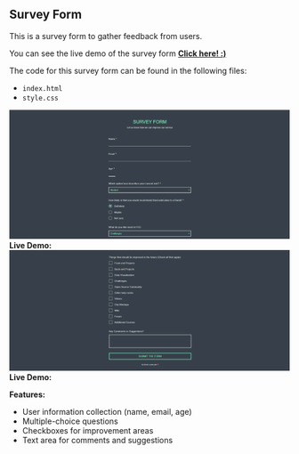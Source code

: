 ## Survey Form

This is a survey form to gather feedback from users.

You can see the live demo of the survey form **[Click here! :)](http://survey-form.surge.sh/)**

The code for this survey form can be found in the following files:

* `index.html`
* `style.css`

![Survey Form Image 1](surveyform_img1.png)  **Live Demo:**
![Survey Form Image 2](surveyform_img2.png)  **Live Demo:**

**Features:**

* User information collection (name, email, age)
* Multiple-choice questions
* Checkboxes for improvement areas
* Text area for comments and suggestions
